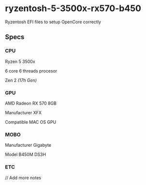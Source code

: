 # ryzentosh-5-3500x-rx570-b450
Ryzentosh EFI files to setup OpenCore correctly

## Specs
### CPU
Ryzen 5 3500x 

6 core 6 threads procesor

Zen 2 *(17h Gen)*
### GPU
AMD Radeon RX 570 8GB

Manufacturer XFX

Compatible MAC OS GPU
### MOBO
Manufacturer Gigabyte

Model B450M DS3H
### ETC
// Add more notes
